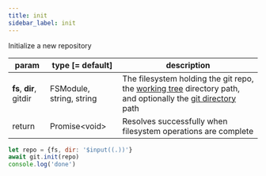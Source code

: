 ```yaml
---
title: init
sidebar_label: init
---
```


Initialize a new repository

| param                   | type [= default]         | description                                                                                                                                         |
| ----------------------- | ------------------------ | --------------------------------------------------------------------------------------------------------------------------------------------------- |
| **fs**, **dir**, gitdir | FSModule, string, string | The filesystem holding the git repo, the [working tree](dir-vs-gitdir.md) directory path, and optionally the [git directory](dir-vs-gitdir.md) path |
| return                  | Promise\<void\>          | Resolves successfully when filesystem operations are complete                                                                                       |

```js live
let repo = {fs, dir: '$input((.))'}
await git.init(repo)
console.log('done')
```
